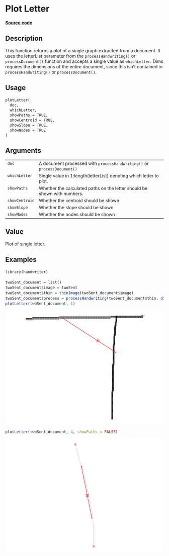 

# Plot Letter

[**Source code**](https://github.com/CSAFE-ISU/handwriter/tree/176-automatic-documentation/R/#L)

## Description

This function returns a plot of a single graph extracted from a
document. It uses the letterList parameter from the
<code>processHandwriting()</code> or <code>processDocument()</code>
function and accepts a single value as <code>whichLetter</code>. Dims
requires the dimensions of the entire document, since this isn’t
contained in <code>processHandwriting()</code> or
<code>processDocument()</code>.

## Usage

<pre><code class='language-R'>plotLetter(
  doc,
  whichLetter,
  showPaths = TRUE,
  showCentroid = TRUE,
  showSlope = TRUE,
  showNodes = TRUE
)
</code></pre>

## Arguments

<table>
<tr>
<td style="white-space: nowrap; font-family: monospace; vertical-align: top">
<code id="doc">doc</code>
</td>
<td>
A document processed with <code>processHandwriting()</code> or
<code>processDocument()</code>
</td>
</tr>
<tr>
<td style="white-space: nowrap; font-family: monospace; vertical-align: top">
<code id="whichLetter">whichLetter</code>
</td>
<td>
Single value in 1:length(letterList) denoting which letter to plot.
</td>
</tr>
<tr>
<td style="white-space: nowrap; font-family: monospace; vertical-align: top">
<code id="showPaths">showPaths</code>
</td>
<td>
Whether the calculated paths on the letter should be shown with numbers.
</td>
</tr>
<tr>
<td style="white-space: nowrap; font-family: monospace; vertical-align: top">
<code id="showCentroid">showCentroid</code>
</td>
<td>
Whether the centroid should be shown
</td>
</tr>
<tr>
<td style="white-space: nowrap; font-family: monospace; vertical-align: top">
<code id="showSlope">showSlope</code>
</td>
<td>
Whether the slope should be shown
</td>
</tr>
<tr>
<td style="white-space: nowrap; font-family: monospace; vertical-align: top">
<code id="showNodes">showNodes</code>
</td>
<td>
Whether the nodes should be shown
</td>
</tr>
</table>

## Value

Plot of single letter.

## Examples

``` r
library(handwriter)

twoSent_document = list()
twoSent_document$image = twoSent
twoSent_document$thin = thinImage(twoSent_document$image)
twoSent_document$process = processHandwriting(twoSent_document$thin, dim(twoSent_document$image))
plotLetter(twoSent_document, 1)
```

![](plotLetter.markdown_strict_files/figure-markdown_strict/unnamed-chunk-1-1.png)

``` r
plotLetter(twoSent_document, 4, showPaths = FALSE)
```

![](plotLetter.markdown_strict_files/figure-markdown_strict/unnamed-chunk-1-2.png)
